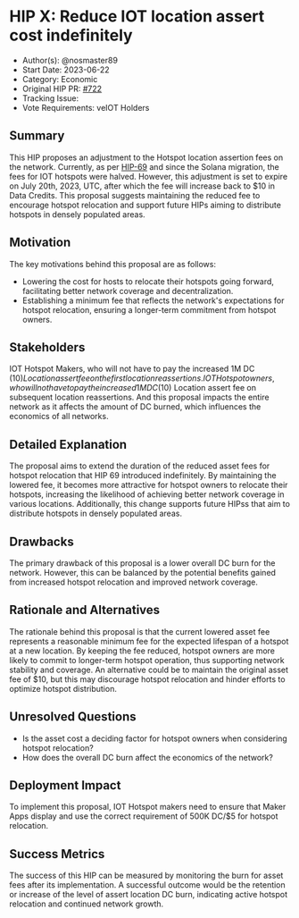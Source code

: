 # HIP X: Reduce IOT location assert cost indefinitely

- Author(s): @nosmaster89
- Start Date: 2023-06-22
- Category: Economic 
- Original HIP PR: [#722](https://github.com/helium/HIP/pull/722)
- Tracking Issue: <!-- leave this empty; maintainer will create a discussion issue -->
- Vote Requirements: veIOT Holders

## Summary

This HIP proposes an adjustment to the Hotspot location assertion fees on the network. Currently, as per [HIP-69](https://github.com/helium/HIP/blob/main/0069-reassertion-fee-reduction.md) and since the Solana migration, the fees for IOT hotspots were halved. However, this adjustment is set to expire on July 20th, 2023, UTC, after which the fee will increase back to $10 in Data Credits. This proposal suggests maintaining the reduced fee to encourage hotspot relocation and support future HIPs aiming to distribute hotspots in densely populated areas.

## Motivation
The key motivations behind this proposal are as follows:

- Lowering the cost for hosts to relocate their hotspots going forward, facilitating better network coverage and decentralization.
- Establishing a minimum fee that reflects the network's expectations for hotspot relocation, ensuring a longer-term commitment from hotspot owners.

## Stakeholders
IOT Hotspot Makers, who will not have to pay the increased 1M DC ($10) Location assert fee on the first location reassertions.
IOT Hotspot owners, who will not have to pay the increased 1M DC ($10) Location assert fee on subsequent location reassertions.
And this proposal impacts the entire network as it affects the amount of DC burned, which influences the economics of all networks.

## Detailed Explanation
The proposal aims to extend the duration of the reduced asset fees for hotspot relocation that HIP 69 introduced indefinitely. By maintaining the lowered fee,
it becomes more attractive for hotspot owners to relocate their hotspots, increasing the likelihood of achieving better network coverage
in various locations. Additionally, this change supports future HIPss that aim to distribute hotspots in densely populated areas.


## Drawbacks
The primary drawback of this proposal is a lower overall DC burn for the network.
However, this can be balanced by the potential benefits gained from increased hotspot relocation and improved network coverage.

## Rationale and Alternatives

The rationale behind this proposal is that the current lowered asset fee represents a reasonable minimum fee for the expected lifespan of a hotspot at a new location. By keeping the fee reduced, hotspot owners are more likely to commit to longer-term hotspot operation, thus supporting network stability and coverage.
An alternative could be to maintain the original asset fee of $10, but this may discourage hotspot relocation and hinder efforts to optimize hotspot distribution.

## Unresolved Questions

- Is the asset cost a deciding factor for hotspot owners when considering hotspot relocation?
- How does the overall DC burn affect the economics of the network?

## Deployment Impact

To implement this proposal, IOT Hotspot makers need to ensure that Maker Apps display and use the correct requirement of 500K DC/$5 for hotspot relocation.

## Success Metrics

The success of this HIP can be measured by monitoring the burn for asset fees after its implementation. A successful outcome would be the retention or increase of the level of assert location DC burn, indicating active hotspot relocation and continued network growth.

